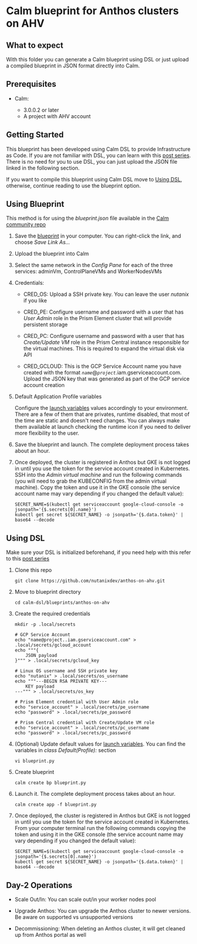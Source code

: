 # Calm blueprint for Anthos clusters on AHV

## What to expect

With this folder you can generate a Calm blueprint using DSL or just upload a compiled blueprint in JSON format directly into Calm.

## Prerequisites

* Calm:

  * 3.0.0.2 or later 
  * A project with AHV account

## Getting Started

This blueprint has been developed using Calm DSL to provide Infrastructure as Code. If you are not familiar with DSL, you can learn with this [post series](https://www.nutanix.dev/calm-dsl). There is no need for you to use DSL, you can just upload the JSON file linked in the following section.

If you want to compile this blueprint using Calm DSL move to [Using DSL](#using-dsl), otherwise, continue reading to use the blueprint option.

## Using Blueprint

This method is for using the *blueprint.json* file available in the [Calm community repo](https://github.com/nutanix/blueprints)

1. Save the [blueprint](https://raw.githubusercontent.com/nutanix/blueprints/master/anthos-on-ahv/blueprint.json) in your computer. You can right-click the link, and choose *Save Link As...*

2. Upload the blueprint into Calm

3. Select the same network in the *Config Pane* for each of the three services: adminVm, ControlPlaneVMs and WorkerNodesVMs

4. Credentials:

    * CRED_OS: Upload a SSH private key. You can leave the user *nutanix* if you like

    * CRED_PE: Configure username and password with a user that has *User Admin* role in the Prism Element cluster that will provide persistent storage

    * CRED_PC: Configure username and password with a user that has *Create/Update VM* role in the Prism Central instance responsible for the virtual machines. This is required to expand the virtual disk via API

    * CRED_GCLOUD: This is the GCP Service Account name you have created with the format *`name`*@*`project`*.iam.gserviceaccount.com. Upload the JSON key that was generated as part of the GCP service account creation

5. Default Application Profile variables

    Configure the [launch variables](#variables) values accordingly to your environment. There are a few of them that are privates, runtime disabled, that most of the time are static and doesn't need changes. You can always make them available at launch checking the runtime icon if you need to deliver more flexibility to the user.

6. Save the blueprint and launch. The complete deployment process takes about an hour.

7. Once deployed, the cluster is registered in Anthos but GKE is not logged in until you use the token for the service account created in Kubernetes. SSH into the *Admin virtual machine* and run the following commands (you will need to grab the KUBECONFIG from the admin virtual machine). Copy the token and use it in the GKE console (the service account name may vary depending if you changed the default value):

    ```terminal
    SECRET_NAME=$(kubectl get serviceaccount google-cloud-console -o jsonpath='{$.secrets[0].name}')
    kubectl get secret ${SECRET_NAME} -o jsonpath='{$.data.token}' | base64 --decode
    ```

## Using DSL

Make sure your DSL is initialized beforehand, if you need help with this refer to this [post series](https://www.nutanix.dev/calm-dsl)

1. Clone this repo

    ```terminal
    git clone https://github.com/nutanixdev/anthos-on-ahv.git
    ```

2. Move to blueprint directory

    ```terminal
    cd calm-dsl/blueprints/anthos-on-ahv
    ```

3. Create the required credentials

    ```terminal
    mkdir -p .local/secrets

    # GCP Service Account
    echo "name@project..iam.gserviceaccount.com" > .local/secrets/gcloud_account
    echo """{
        JSON payload
    }""" > .local/secrets/gcloud_key

    # Linux OS username and SSH private key
    echo "nutanix" > .local/secrets/os_username
    echo """---BEGIN RSA PRIVATE KEY---
        KEY payload
    ---""" > .local/secrets/os_key

    # Prism Element credential with User Admin role
    echo "service_account" > .local/secrets/pe_username
    echo "password" > .local/secrets/pe_password

    # Prism Central credential with Create/Update VM role
    echo "service_account" > .local/secrets/pc_username
    echo "password" > .local/secrets/pc_password
    ```

4. (Optional) Update default values for [launch variables](##variables). You can find the variables in *class Default(Profile):* section

    ```terminal
    vi blueprint.py
    ```

5. Create blueprint

    ```terminal
    calm create bp blueprint.py
    ```

6. Launch it. The complete deployment process takes about an hour.

    ```terminal
    calm create app -f blueprint.py
    ```

7. Once deployed, the cluster is registered in Anthos but GKE is not logged in until you use the token for the service account created in Kubernetes. From your computer terminal run the following commands copying the token and using it in the GKE console (the service account name may vary depending if you changed the default value):

    ```terminal
    SECRET_NAME=$(kubectl get serviceaccount google-cloud-console -o jsonpath='{$.secrets[0].name}')
    kubectl get secret ${SECRET_NAME} -o jsonpath='{$.data.token}' | base64 --decode
    ```

## Day-2 Operations

* Scale Out/In: You can scale out/in your worker nodes pool

* Upgrade Anthos: You can upgrade the Anthos cluster to newer versions. Be aware on supported vs unsupported versions

* Decommissioning: When deleting an Anthos cluster, it will get cleaned up from Anthos portal as well
